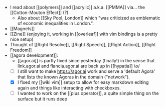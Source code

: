 - I read about [[polymers]] and [[acrylic]] a.k.a. [[PMMA]] via... the [[Cotton-Mouton Effect]] (?).
  - Also about [[Sky Pool, London]] which "was criticized as emblematic of economic inequalities in London.".
- [[Magnets]]
- [[Zine]] (enjoying it, working in [[overleaf]] with vim bindings is a pretty nice setup)
- Thought of [[Right Resolve]], [[Right Speech]], [[Right Action]], [[Right Freedom]]
- [[agora development]]:
  - [[agor.ai]] is partly fixed since yesterday (finally!) in the sense that link.agor.ai and flancia.agor.ai are back up in [[hypatia]] \o/
  - [ ] I still want to make https://agor.ai work and serve a 'default Agora' that lists the known Agoras in the domain ("network").
  - [x] I fixed my [[wiki vim]] setup to allow for easy markdown editing again and things like interacting with checkboxes.
  - [ ] I wanted to work on the [[plus operator]], a quite simple thing on the surface but it runs deep
